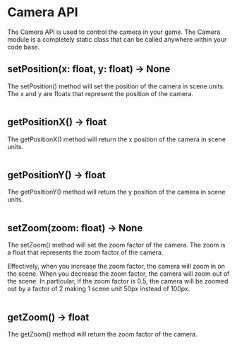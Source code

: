 # Camera API
The Camera API is used to control the camera in your game. The Camera module is a completely static class that can be called anywhere within your code base.

## setPosition(x: float, y: float) -> None
The setPosition() method will set the position of the camera in scene units. The x and y are floats that represent the position of the camera.

```python
```

## getPositionX() -> float
The getPositionX() method will return the x position of the camera in scene units.

```python
```

## getPositionY() -> float
The getPositionY() method will return the y position of the camera in scene units.

```python
```

## setZoom(zoom: float) -> None
The setZoom() method will set the zoom factor of the camera. The zoom is a float that represents the zoom factor of the camera.

Effectively, when you increase the zoom factor, the camera will zoom in on the scene. When you decrease the zoom factor, the camera will zoom out of the scene. In particular, if the zoom factor is 0.5, the camera will be zoomed out by a factor of 2 making 1 scene unit 50px instead of 100px.

```python
```

## getZoom() -> float
The getZoom() method will return the zoom factor of the camera.

```python
```
